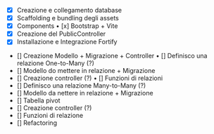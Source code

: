 - [x] Creazione e collegamento database
- [x] Scaffolding e bundling degli assets
- [x] Components
• [x] Bootstrap + Vite
- [x] Creazione del PublicController
- [x] Installazione e Integrazione Fortify
- [] Creazione Modello + Migrazione + Controller
• [] Definisco una relazione One-to-Many (?)
- [] Modello do mettere in relazione + Migrazione
- [] Creazione controller (?)
• []  Funzioni di relazioni
- [] Definisco una relazione Many-to-Many (?)
- [] Modello da nettere in relazione + Migrazione
- [] Tabella pivot
- [] Creazione controller (?)
- [] Funzioni di relazione
- [] Refactoring